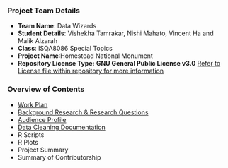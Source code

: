 ### Project Team Details
* **Team Name**: Data Wizards
* **Student Details**: Vishekha Tamrakar, Nishi Mahato, Vincent Ha and Malik Alzarah
* **Class**: ISQA8086 Special Topics
* **Project Name**:Homestead National Monument
* **Repository License Type:** **GNU General Public License v3.0** [Refer to License file within repository for more information](https://github.com/datawizard8086/DW8086/blob/master/LICENSE)

### **Overview of Contents**
* [Work Plan](https://github.com/datawizard8086/DW8086/blob/master/Data%20Wizard's%20Work%20Plan.md)
* [Background Research & Research Questions](https://github.com/datawizard8086/DW8086/blob/master/Background%20Research/Background%20Research%20and%20RQs.md)
* [Audience Profile](https://github.com/datawizard8086/DW8086/blob/master/Audience%20Profile/AudienceProfile.md)
* [Data Cleaning Documentation](https://github.com/datawizard8086/DW8086/blob/master/Data%20Cleaning%20Task/DataCleaning.md)
* R Scripts 
* R Plots
* Project Summary
* Summary of Contributorship

